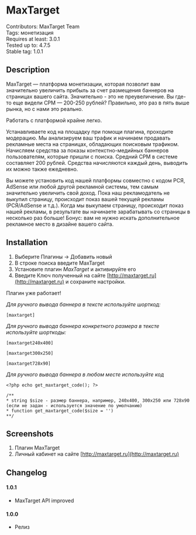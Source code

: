 # MaxTarget
Contributors: MaxTarget Team  
Tags: монетизация  
Requires at least: 3.0.1  
Tested up to: 4.7.5  
Stable tag: 1.0.1  

## Description
MaxTarget — платформа монетизации, которая позволит вам значительно увеличить прибыль за счет размещения баннеров на страницах вашего сайта.  Значительно - это не преувеличение. Вы где-то еще видели CPM — 200-250 рублей? Правильно, это раз в пять выше рынка, но с нами это реально.  

Работать с платформой крайне легко.  

Устанавливаете код на площадку при помощи плагина, проходите модерацию. Мы анализируем ваш трафик и начинаем продавать рекламные места на страницах, обладающих поисковым трафиком. Начисляем средства за показы контекстно-медийных баннеров пользователям, которые пришли с поиска. Средний CPM в системе составляет 200 рублей. Средства начисляются каждый день, выводить их можно также ежедневно.  

Вы можете установить код нашей платформы совместно с кодом РСЯ, AdSense или любой другой рекламной системы, тем самым значительно увеличить свой доход. Пока наш рекламодатель не выкупил страницу, происходит показ вашей текущей рекламы (РСЯ/AdSense и т.д.). Когда мы выкупаем страницу, происходит показ нашей рекламы, в результате вы начинаете зарабатывать со страницы в несколько раз больше! Бонус: вам не нужно искать дополнительное рекламное место в дизайне вашего сайта.

## Installation
1. Выберите Плагины -> Добавить новый  
2. В строке поиска введите MaxTarget  
3. Установите плагин *MaxTarget* и активируйте его  
4. Введите Ключ полученный на сайте [http://maxtarget.ru](http://maxtarget.ru) и сохраните настройки.

Плагин уже работает!

*Для ручного вывода баннера в тексте используйте шорткод:*

`[maxtarget]`

*Для ручного вывода баннера конкретного размера в тексте используйте шорткоды:*

`[maxtarget240x400]`  

`[maxtarget300x250]`  

`[maxtarget728x90]`  

*Для ручного вывода баннера в любом месте используйте код*

`<?php echo get_maxtarget_code(); ?>`

`/**`  
`* string $size - размер баннера, например, 240x400, 300x250 или 728x90 (если не задан - используется значение по умолчанию)`  
`* function get_maxtarget_code($size = '')`  
`**/`  

## Screenshots
1. Плагин MaxTarget  
2. Личный кабинет на сайте [http://maxtarget.ru](http://maxtarget.ru)  

## Changelog  

#### 1.0.1  
* MaxTarget API improved

#### 1.0.0  
* Релиз
